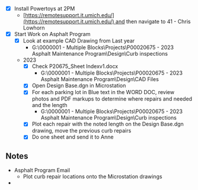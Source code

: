 - [x] Install Powertoys at 2PM
	- [https://remotesupport.it.umich.edu/](https://remotesupport.it.umich.edu/) and then navigate to 41 - Chris Lowhorn
- [x] Start Work on Asphalt Program
	- [x] Look at example CAD Drawing from Last year
		- G:\0000001 - Multiple Blocks\Projects\P00020675 - 2023 Asphalt Maintenance Program\Design\Curb inspections
	- 2023
		- [x] Check P20675_Sheet Indexv1.docx
			- G:\0000001 - Multiple Blocks\Projects\P00020675 - 2023 Asphalt Maintenance Program\Design\CAD Files
		- [x] Open Design Base.dgn in Microstation
		- [x] For each parking lot in Blue text in the WORD DOC, review photos and PDF markups to determine where repairs and needed and the length
			- G:\0000001 - Multiple Blocks\Projects\P00020675 - 2023 Asphalt Maintenance Program\Design\Curb inspections
		- [x] Plot each repair with the noted length on the Design Base.dgn drawing, move the previous curb repairs
		- [x] Do one sheet and send it to Anne

## Notes
- Asphalt Program Email
	- Plot curb repair locations onto the Microstation drawings
- 